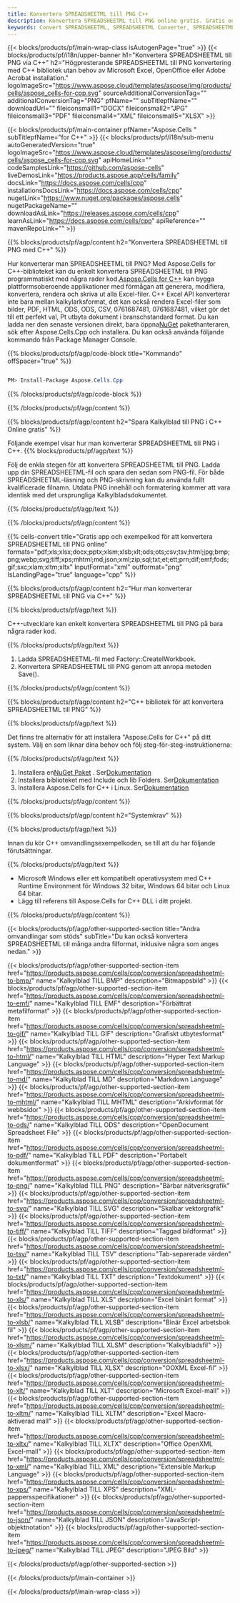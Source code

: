 ```yaml
---
title: Konvertera SPREADSHEETML till PNG C++
description: Konvertera SPREADSHEETML till PNG online gratis. Gratis online-kalkylblad till PNG-konverterare. C++ Kalkylblad till PNG. Kalkylblad till PNG via C++.
keywords: Convert SPREADSHEETML, SPREADSHEETML Converter, SPREADSHEETML to PDF, SPREADSHEETML to Word, SPREADSHEETML to PPT, SPREADSHEETML to Image
---
```

{{< blocks/products/pf/main-wrap-class isAutogenPage="true" >}}
{{< blocks/products/pf/i18n/upper-banner h1="Konvertera SPREADSHEETML till PNG via C++" h2="Högpresterande SPREADSHEETML till PNG konvertering med C++ bibliotek utan behov av Microsoft Excel, OpenOffice eller Adobe Acrobat installation." logoImageSrc="https://www.aspose.cloud/templates/aspose/img/products/cells/aspose_cells-for-cpp.svg" sourceAdditionalConversionTag="" additionalConversionTag="PNG" pfName="" subTitlepfName="" downloadUrl="" fileiconsmall1="DOCX" fileiconsmall2="JPG" fileiconsmall3="PDF" fileiconsmall4="XML" fileiconsmall5="XLSX" >}}

{{< blocks/products/pf/main-container pfName="Aspose.Cells " subTitlepfName="for C++" >}}
{{< blocks/products/pf/i18n/sub-menu autoGeneratedVersion="true" logoImageSrc="https://www.aspose.cloud/templates/aspose/img/products/cells/aspose_cells-for-cpp.svg" apiHomeLink="" codeSamplesLink="https://github.com/aspose-cells" liveDemosLink="https://products.aspose.app/cells/family" docsLink="https://docs.aspose.com/cells/cpp" installationsDocsLink="https://docs.aspose.com/cells/cpp" nugetLink="https://www.nuget.org/packages/aspose.cells" nugetPackageName="" downloadAsLink="https://releases.aspose.com/cells/cpp" learnAsLink="https://docs.aspose.com/cells/cpp" apiReference="" mavenRepoLink="" >}}


{{% blocks/products/pf/agp/content h2="Konvertera SPREADSHEETML till PNG med C++" %}}

 Hur konverterar man SPREADSHEETML till PNG? Med Aspose.Cells for C++-biblioteket kan du enkelt konvertera SPREADSHEETML till PNG programmatiskt med några rader kod.[Aspose.Cells for C++](https://products.aspose.com/cells/cpp) kan bygga plattformsoberoende applikationer med förmågan att generera, modifiera, konvertera, rendera och skriva ut alla Excel-filer. C++ Excel API konverterar inte bara mellan kalkylarksformat, det kan också rendera Excel-filer som bilder, PDF, HTML, ODS, ODS, CSV, 0761687481, 0761687481, vilket gör det till ett perfekt val, Pt utbyta dokument i branschstandard format. Du kan ladda ner den senaste versionen direkt, bara öppna[NuGet](https://www.nuget.org/packages/Aspose.Cells.Cpp/) pakethanteraren, sök efter Aspose.Cells.Cpp och installera. Du kan också använda följande kommando från Package Manager Console.

{{% blocks/products/pf/agp/code-block title="Kommando" offSpacer="true" %}}

```cs

PM> Install-Package Aspose.Cells.Cpp

```

{{% /blocks/products/pf/agp/code-block %}}

{{% /blocks/products/pf/agp/content %}}

{{% blocks/products/pf/agp/content h2="Spara Kalkylblad till PNG i C++ Online gratis" %}}

Följande exempel visar hur man konverterar SPREADSHEETML till PNG i C++.
{{% blocks/products/pf/agp/text %}}

Följ de enkla stegen för att konvertera SPREADSHEETML till PNG. Ladda upp din SPREADSHEETML-fil och spara den sedan som PNG-fil. För både SPREADSHEETML-läsning och PNG-skrivning kan du använda fullt kvalificerade filnamn. Utdata PNG innehåll och formatering kommer att vara identisk med det ursprungliga Kalkylbladsdokumentet.

{{% /blocks/products/pf/agp/text %}}

{{% /blocks/products/pf/agp/content %}}

{{% cells-convert title="Gratis app och exempelkod för att konvertera SPREADSHEETML till PNG online" formats="pdf;xls;xlsx;docx;pptx;xlsm;xlsb;xlt;ods;ots;csv;tsv;html;jpg;bmp;png;webp;svg;tiff;xps;mhtml;md;json;xml;zip;sql;txt;et;ett;prn;dif;emf;fods;gif;sxc;xlam;xltm;xltx" InputFormat="xml" outformat="png" IsLandingPage="true" language="cpp" %}}

{{% blocks/products/pf/agp/content h2="Hur man konverterar SPREADSHEETML till PNG via C++" %}}

{{% blocks/products/pf/agp/text %}}

 C++-utvecklare kan enkelt konvertera SPREADSHEETML till PNG på bara några rader kod.

{{% /blocks/products/pf/agp/text %}}

1. Ladda SPREADSHEETML-fil med Factory::CreateIWorkbook.
1. Konvertera SPREADSHEETML till PNG genom att anropa metoden Save().

{{% /blocks/products/pf/agp/content %}}

{{% blocks/products/pf/agp/content h2="C++ bibliotek för att konvertera SPREADSHEETML till PNG" %}}

{{% blocks/products/pf/agp/text %}}

Det finns tre alternativ för att installera "Aspose.Cells for C++" på ditt system. Välj en som liknar dina behov och följ steg-för-steg-instruktionerna:

{{% /blocks/products/pf/agp/text %}}

1.  Installera en[NuGet Paket](https://www.nuget.org/packages/Aspose.Cells.Cpp/) . Ser[Dokumentation](https://docs.aspose.com/cells/cpp/installation/#using-nuget-package-manager)
1.  Installera biblioteket med Include och lib Folders. Ser[Dokumentation](https://docs.aspose.com/cells/cpp/installation/#using-include-and-lib-folders)
1. Installera Aspose.Cells for C++ i Linux. Ser[Dokumentation](https://docs.aspose.com/cells/cpp/installation/#installing-asposecells-for-c-in-linux)

{{% /blocks/products/pf/agp/content %}}

{{% blocks/products/pf/agp/content h2="Systemkrav" %}}

{{% blocks/products/pf/agp/text %}}

 Innan du kör C++ omvandlingsexempelkoden, se till att du har följande förutsättningar.

{{% /blocks/products/pf/agp/text %}}

- Microsoft Windows eller ett kompatibelt operativsystem med C++ Runtime Environment för Windows 32 bitar, Windows 64 bitar och Linux 64 bitar.
- Lägg till referens till Aspose.Cells for C++ DLL i ditt projekt.

{{% /blocks/products/pf/agp/content %}}


{{< blocks/products/pf/agp/other-supported-section title="Andra omvandlingar som stöds" subTitle="Du kan också konvertera SPREADSHEETML till många andra filformat, inklusive några som anges nedan." >}}

{{< blocks/products/pf/agp/other-supported-section-item href="https://products.aspose.com/cells/cpp/conversion/spreadsheetml-to-bmp/" name="Kalkylblad TILL BMP" description="Bitmappsbild" >}}
{{< blocks/products/pf/agp/other-supported-section-item href="https://products.aspose.com/cells/cpp/conversion/spreadsheetml-to-emf/" name="Kalkylblad TILL EMF" description="Förbättrat metafilformat" >}}
{{< blocks/products/pf/agp/other-supported-section-item href="https://products.aspose.com/cells/cpp/conversion/spreadsheetml-to-gif/" name="Kalkylblad TILL GIF" description="Grafiskt utbytesformat" >}}
{{< blocks/products/pf/agp/other-supported-section-item href="https://products.aspose.com/cells/cpp/conversion/spreadsheetml-to-html/" name="Kalkylblad TILL HTML" description="Hyper Text Markup Language" >}}
{{< blocks/products/pf/agp/other-supported-section-item href="https://products.aspose.com/cells/cpp/conversion/spreadsheetml-to-md/" name="Kalkylblad TILL MD" description="Markdown Language" >}}
{{< blocks/products/pf/agp/other-supported-section-item href="https://products.aspose.com/cells/cpp/conversion/spreadsheetml-to-mhtml/" name="Kalkylblad TILL MHTML" description="Arkivformat för webbsidor" >}}
{{< blocks/products/pf/agp/other-supported-section-item href="https://products.aspose.com/cells/cpp/conversion/spreadsheetml-to-ods/" name="Kalkylblad TILL ODS" description="OpenDocument Spreadsheet File" >}}
{{< blocks/products/pf/agp/other-supported-section-item href="https://products.aspose.com/cells/cpp/conversion/spreadsheetml-to-pdf/" name="Kalkylblad TILL PDF" description="Portabelt dokumentformat" >}}
{{< blocks/products/pf/agp/other-supported-section-item href="https://products.aspose.com/cells/cpp/conversion/spreadsheetml-to-png/" name="Kalkylblad TILL PNG" description="Bärbar nätverksgrafik" >}}
{{< blocks/products/pf/agp/other-supported-section-item href="https://products.aspose.com/cells/cpp/conversion/spreadsheetml-to-svg/" name="Kalkylblad TILL SVG" description="Skalbar vektorgrafik" >}}
{{< blocks/products/pf/agp/other-supported-section-item href="https://products.aspose.com/cells/cpp/conversion/spreadsheetml-to-tiff/" name="Kalkylblad TILL TIFF" description="Taggad bildformat" >}}
{{< blocks/products/pf/agp/other-supported-section-item href="https://products.aspose.com/cells/cpp/conversion/spreadsheetml-to-tsv/" name="Kalkylblad TILL TSV" description="Tab-separerade värden" >}}
{{< blocks/products/pf/agp/other-supported-section-item href="https://products.aspose.com/cells/cpp/conversion/spreadsheetml-to-txt/" name="Kalkylblad TILL TXT" description="Textdokument" >}}
{{< blocks/products/pf/agp/other-supported-section-item href="https://products.aspose.com/cells/cpp/conversion/spreadsheetml-to-xls/" name="Kalkylblad TILL XLS" description="Excel binärt format" >}}
{{< blocks/products/pf/agp/other-supported-section-item href="https://products.aspose.com/cells/cpp/conversion/spreadsheetml-to-xlsb/" name="Kalkylblad TILL XLSB" description="Binär Excel arbetsbok fil" >}}
{{< blocks/products/pf/agp/other-supported-section-item href="https://products.aspose.com/cells/cpp/conversion/spreadsheetml-to-xlsm/" name="Kalkylblad TILL XLSM" description="Kalkylbladsfil" >}}
{{< blocks/products/pf/agp/other-supported-section-item href="https://products.aspose.com/cells/cpp/conversion/spreadsheetml-to-xlsx/" name="Kalkylblad TILL XLSX" description="OOXML Excel-fil" >}}
{{< blocks/products/pf/agp/other-supported-section-item href="https://products.aspose.com/cells/cpp/conversion/spreadsheetml-to-xlt/" name="Kalkylblad TILL XLT" description="Microsoft Excel-mall" >}}
{{< blocks/products/pf/agp/other-supported-section-item href="https://products.aspose.com/cells/cpp/conversion/spreadsheetml-to-xltm/" name="Kalkylblad TILL XLTM" description="Excel Macro-aktiverad mall" >}}
{{< blocks/products/pf/agp/other-supported-section-item href="https://products.aspose.com/cells/cpp/conversion/spreadsheetml-to-xltx/" name="Kalkylblad TILL XLTX" description="Office OpenXML Excel-mall" >}}
{{< blocks/products/pf/agp/other-supported-section-item href="https://products.aspose.com/cells/cpp/conversion/spreadsheetml-to-xml/" name="Kalkylblad TILL XML" description="Extensible Markup Language" >}}
{{< blocks/products/pf/agp/other-supported-section-item href="https://products.aspose.com/cells/cpp/conversion/spreadsheetml-to-xps/" name="Kalkylblad TILL XPS" description="XML-pappersspecifikationer" >}}
{{< blocks/products/pf/agp/other-supported-section-item href="https://products.aspose.com/cells/cpp/conversion/spreadsheetml-to-json/" name="Kalkylblad TILL JSON" description="JavaScript-objektnotation" >}}
{{< blocks/products/pf/agp/other-supported-section-item href="https://products.aspose.com/cells/cpp/conversion/spreadsheetml-to-jpeg/" name="Kalkylblad TILL JPEG" description="JPEG Bild" >}}

{{< /blocks/products/pf/agp/other-supported-section >}}

{{< /blocks/products/pf/main-container >}}
    
{{< /blocks/products/pf/main-wrap-class >}}
